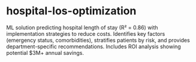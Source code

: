 # hospital-los-optimization
ML solution predicting hospital length of stay (R² = 0.86) with implementation strategies to reduce costs. Identifies key factors (emergency status, comorbidities), stratifies patients by risk, and provides department-specific recommendations. Includes ROI analysis showing potential $3M+ annual savings.
